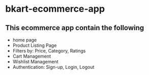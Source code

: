 # bkart-ecommerce-app

## This ecommerce app contain the following
- home page
- Product Listing Page
- Filters by: Price, Category, Ratings
- Cart Management
- Wishlist Management
- Authentication:
Sign-up,
Login,
Logout
